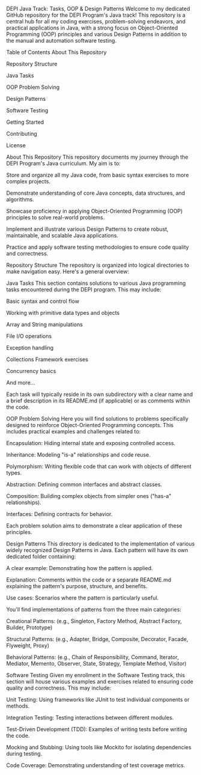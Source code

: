 DEPI Java Track: Tasks, OOP & Design Patterns
Welcome to my dedicated GitHub repository for the DEPI Program's Java track! This repository is a central hub for all my coding exercises, problem-solving endeavors, and practical applications in Java, with a strong focus on Object-Oriented Programming (OOP) principles and various Design Patterns in addition to the manual and automation software testing.

Table of Contents
About This Repository

Repository Structure

Java Tasks

OOP Problem Solving

Design Patterns

Software Testing

Getting Started

Contributing

License

About This Repository
This repository documents my journey through the DEPI Program's Java curriculum. My aim is to:

Store and organize all my Java code, from basic syntax exercises to more complex projects.

Demonstrate understanding of core Java concepts, data structures, and algorithms.

Showcase proficiency in applying Object-Oriented Programming (OOP) principles to solve real-world problems.

Implement and illustrate various Design Patterns to create robust, maintainable, and scalable Java applications.

Practice and apply software testing methodologies to ensure code quality and correctness.

Repository Structure
The repository is organized into logical directories to make navigation easy. Here's a general overview:


Java Tasks
This section contains solutions to various Java programming tasks encountered during the DEPI program. This may include:

Basic syntax and control flow

Working with primitive data types and objects

Array and String manipulations

File I/O operations

Exception handling

Collections Framework exercises

Concurrency basics

And more...

Each task will typically reside in its own subdirectory with a clear name and a brief description in its README.md (if applicable) or as comments within the code.

OOP Problem Solving
Here you will find solutions to problems specifically designed to reinforce Object-Oriented Programming concepts. This includes practical examples and challenges related to:

Encapsulation: Hiding internal state and exposing controlled access.

Inheritance: Modeling "is-a" relationships and code reuse.

Polymorphism: Writing flexible code that can work with objects of different types.

Abstraction: Defining common interfaces and abstract classes.

Composition: Building complex objects from simpler ones ("has-a" relationships).

Interfaces: Defining contracts for behavior.

Each problem solution aims to demonstrate a clear application of these principles.

Design Patterns
This directory is dedicated to the implementation of various widely recognized Design Patterns in Java. Each pattern will have its own dedicated folder containing:

A clear example: Demonstrating how the pattern is applied.

Explanation: Comments within the code or a separate README.md explaining the pattern's purpose, structure, and benefits.

Use cases: Scenarios where the pattern is particularly useful.

You'll find implementations of patterns from the three main categories:

Creational Patterns: (e.g., Singleton, Factory Method, Abstract Factory, Builder, Prototype)

Structural Patterns: (e.g., Adapter, Bridge, Composite, Decorator, Facade, Flyweight, Proxy)

Behavioral Patterns: (e.g., Chain of Responsibility, Command, Iterator, Mediator, Memento, Observer, State, Strategy, Template Method, Visitor)

Software Testing
Given my enrollment in the Software Testing track, this section will house various examples and exercises related to ensuring code quality and correctness. This may include:

Unit Testing: Using frameworks like JUnit to test individual components or methods.

Integration Testing: Testing interactions between different modules.

Test-Driven Development (TDD): Examples of writing tests before writing the code.

Mocking and Stubbing: Using tools like Mockito for isolating dependencies during testing.

Code Coverage: Demonstrating understanding of test coverage metrics.
